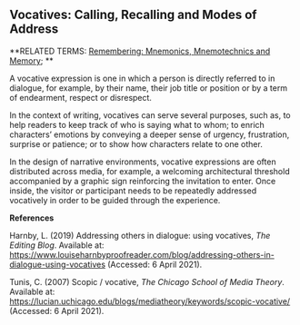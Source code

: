 ## Vocatives: Calling, Recalling and Modes of Address

**RELATED TERMS: [Remembering: Mnemonics, Mnemotechnics and Memory](https://github.com/narrative-environments/CourseCompendium/blob/main/Remembering.md); **

A vocative expression is one in which a person is directly referred to in dialogue, for example, by their name, their job title or position or by a term of endearment, respect or disrespect.

In the context of writing, vocatives can serve several purposes, such as, to help readers to keep track of who is saying what to whom; to enrich characters’ emotions by conveying a deeper sense of urgency, frustration, surprise or patience; or to show how characters relate to one other.

In the design of narrative environments, vocative expressions are often distributed across media, for example, a welcoming architectural threshold accompanied by a graphic sign reinforcing the invitation to enter. Once inside, the visitor or participant needs to be repeatedly addressed vocatively in order to be guided through the experience.

**References**

Harnby, L. (2019) Addressing others in dialogue: using vocatives, _The Editing Blog_. Available at: https://www.louiseharnbyproofreader.com/blog/addressing-others-in-dialogue-using-vocatives (Accessed: 6 April 2021).

Tunis, C. (2007) Scopic / vocative, _The Chicago School of Media Theory_. Available at: https://lucian.uchicago.edu/blogs/mediatheory/keywords/scopic-vocative/ (Accessed: 6 April 2021).
